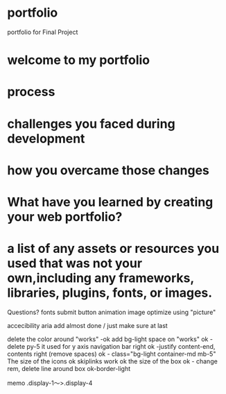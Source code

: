 # portfolio
portfolio for Final Project

# welcome to my portfolio

# process 

# challenges you faced during development
# how you overcame those changes

# What have you learned by creating your web portfolio? 

# a list of any assets or resources you used that was not your own,including any frameworks, libraries, plugins, fonts, or images. 


Questions?
fonts
submit button animation
image optimize using "picture"


accecibility aria add almost done / just make sure at last

delete the color around "works" -ok add bg-light
space on "works" ok - delete py-5 it used for y axis
navigation bar right ok -justify content-end, contents right (remove spaces) ok - class="bg-light container-md mb-5"
The size of the icons ok
skiplinks work ok
the size of the box ok - change rem, 
delete line around box ok-border-light


memo
.display-1～>.display-4 

